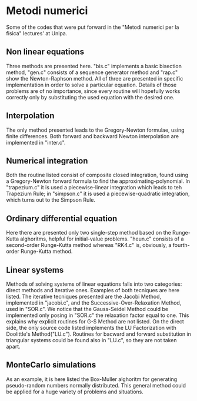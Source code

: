 # Metodi numerici
Some of the codes that were put forward in the "Metodi numerici per la fisica" lectures' at Unipa.

## Non linear equations
Three methods are presented here. "bis.c" implements a basic bisection method, "gen.c" consists of a sequence generator method and "rap.c" show the Newton-Raphson method. 
All of three are presented in specific implementation in order to solve a particular equation. Details of those problems are of no importance, since every routine will hopefully works correctly only by substituting the used equation with the desired one.

## Interpolation
The only method presented leads to the Gregory-Newton formulae, using finite differences. Both forward and backward Newton interpolation are implemented in "inter.c".

## Numerical integration
Both the routine listed consist of composite closed integration, found using a Gregory-Newton forward formula to find the approximating-polynomial. In "trapezium.c" it is used a piecewise-linear integration which leads to teh Trapezium Rule; in "simpson.c" it is used a piecewise-quadratic integration, which turns out to the Simpson Rule.

## Ordinary differential equation
Here there are presented only two single-step method based on the Runge-Kutta alghoritms, helpful for initial-value problems. "heun.c" consists of a second-order Runge-Kutta method whereas "RK4.c" is, obviously, a fourth-order Runge-Kutta method. 

## Linear systems
Methods of solving systems of linear equations falls into two categories: direct methods and iterative ones. Examples of both tecniques are here listed. 
The iterative tecniques presented are the Jacobi Method, implemented in "jacobi.c", and the Successive-Over-Relaxation Method, used in "SOR.c". We notice that the Gauss-Seidel Method could be implemented only posing in "SOR.c" the relaxation factor equal to one. This explains why explicit routines for G-S Method are not listed.
On the direct side, the only source code listed implements the LU Factorization with Doolittle's Method("LU.c"). Routines for bacward and forward substitution in triangular systems could be found also in "LU.c", so they are not taken apart.

## MonteCarlo simulations
As an example, it is here listed the Box-Muller alghoritm for generating pseudo-random numbers normally distributed. This general method could be applied for a huge variety of problems and situations.

